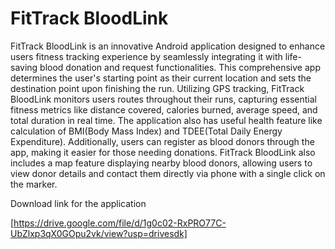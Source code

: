 # FitTrack BloodLink

FitTrack BloodLink is an innovative Android application designed to enhance users fitness 
tracking experience by seamlessly integrating it with life-saving blood donation and request 
functionalities. This comprehensive app  determines the user's starting point as their current location and sets the destination point upon finishing the run. Utilizing 
GPS tracking, FitTrack BloodLink monitors users routes 
throughout their runs, capturing essential fitness metrics like distance covered, calories burned, 
average speed, and total duration in real time. The application also has useful health feature 
like calculation of BMI(Body Mass Index) and TDEE(Total Daily Energy Expenditure).
Additionally, users can register as blood donors through the app, making it easier for those 
needing donations. FitTrack BloodLink also includes a map feature displaying nearby blood 
donors, allowing users to view donor details and contact them directly via phone with a single 
click on the marker.


Download link for the application 

[https://drive.google.com/file/d/1g0c02-RxPRO77C-UbZlxp3qX0GOpu2vk/view?usp=drivesdk]


